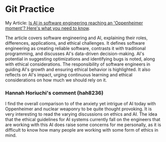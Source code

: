 # Git Practice
My Article: [Is AI in software engineering reaching an 'Oppenheimer moment'? Here's what you need to know](https://www.zdnet.com/article/is-ai-in-software-engineering-reaching-an-oppenheimer-moment-heres-what-you-need-to-know/).

The article covers software engineering and AI, explaining their roles, differences, applications, and ethical challenges. It defines software engineering as creating reliable software, contrasts it with traditional programming, and discusses AI's data-driven decision-making. AI's potential in suggesting optimizations and identifying bugs is noted, along with ethical considerations. The responsibility of software engineers in guiding AI's growth and ensuring ethical behavior is highlighted. It also reflects on AI's impact, urging continuous learning and ethical considerations on how much we should rely on it.

### Hannah Horiuchi's comment (hah8236)

I find the overall comparison to of the anxiety yet intrigue of AI today with Oppenheimer and nuclear weaponry to be quite thought provoking. It is very interesting to read the varying discussions on ethics and AI. The idea that the ethical guidelines for AI systems currently fall on the engineers that are working with this AI does raise some concerns for me personally, as it is difficult to know how many people are working with some form of ethics in mind.
